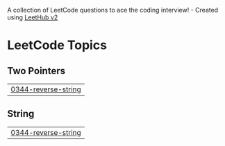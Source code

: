 A collection of LeetCode questions to ace the coding interview! - Created using [LeetHub v2](https://github.com/arunbhardwaj/LeetHub-2.0)
<!---LeetCode Topics Start-->
# LeetCode Topics
## Two Pointers
|  |
| ------- |
| [0344-reverse-string](https://github.com/Nishchal1604/Leetcode-Problems/tree/master/0344-reverse-string) |
## String
|  |
| ------- |
| [0344-reverse-string](https://github.com/Nishchal1604/Leetcode-Problems/tree/master/0344-reverse-string) |
<!---LeetCode Topics End-->